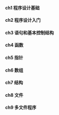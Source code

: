 #### **ch1 程序设计基础**

#### **ch2 程序设计入门**

#### **ch3 语句和基本控制结构**

#### **ch4 函数**

#### **ch5 指针**

#### **ch6 数组**

#### **ch7 结构**

#### **ch8 文件**

#### **ch9 多文件程序**



